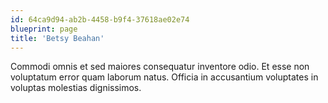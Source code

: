 ```yaml
---
id: 64ca9d94-ab2b-4458-b9f4-37618ae02e74
blueprint: page
title: 'Betsy Beahan'
---
```

Commodi omnis et sed maiores consequatur inventore odio. Et esse non voluptatum error quam laborum natus. Officia in accusantium voluptates in voluptas molestias dignissimos.